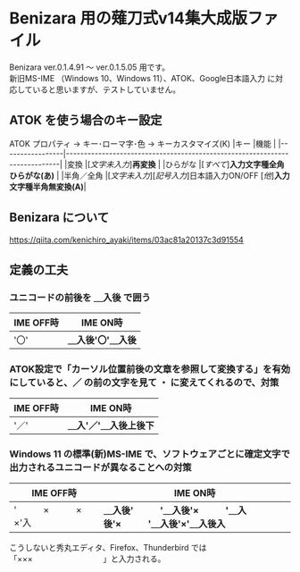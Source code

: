 # Benizara 用の薙刀式v14集大成版ファイル
Benizara ver.0.1.4.91 ～ ver.0.1.5.05 用です。  
新旧MS-IME （Windows 10、Windows 11）、ATOK、Google日本語入力 に対応していると思いますが、テストしていません。
## ATOK を使う場合のキー設定
ATOK プロパティ → キー･ローマ字･色 → キーカスタマイズ(K)
|キー             |機能                                                                        |
|-----------------|----------------------------------------------------------------------------|
|変換             |[_文字未入力_]__再変換__                                                    |
|ひらがな         |[_すべて_]__入力文字種全角ひらがな(あ)__                                    |
|半角／全角       |[_文字未入力_][_記号入力_]日本語入力ON/OFF [_他_]__入力文字種半角無変換(A)__|
## Benizara について
https://qiita.com/kenichiro_ayaki/items/03ac81a20137c3d91554
## 定義の工夫
### ユニコードの前後を __＿入後__ で囲う

|IME OFF時|IME ON時|
---|---
|'〇'|__＿入後'〇'＿入後__|
### ATOK設定で「カーソル位置前後の文章を参照して変換する」を有効にしていると、／ の前の文字を見て ・ に変えてくれるので、対策

|IME OFF時|IME ON時|
---|---
|'／'|__＿入'／'＿入後上後下__|

### Windows 11 の標準(新)MS-IME で、ソフトウェアごとに確定文字で出力されるユニコードが異なることへの対策

|IME OFF時|IME ON時|
---|---
'　　　×　　　×　　　×'入|__＿入後'　　　'＿入後'×　　　'＿入後'×　　　'＿入後'×'＿入後入__|

こうしないと秀丸エディタ、Firefox、Thunderbird では「×××　　　　　　　　　」と入力される。
